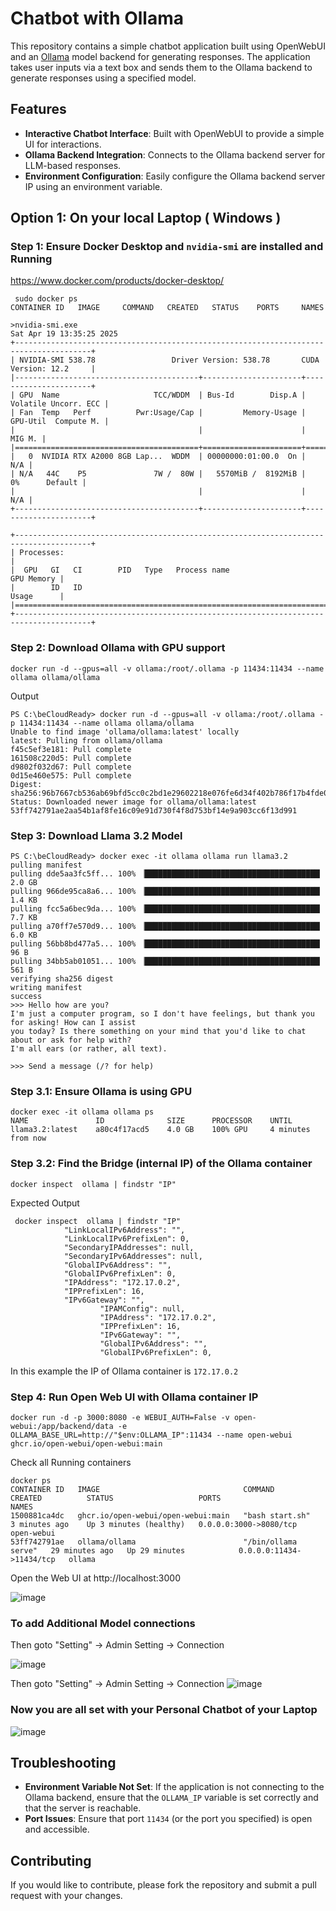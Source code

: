 
# Chatbot with Ollama

This repository contains a simple chatbot application built using OpenWebUI and an [Ollama](https://ollama.ai/) model backend for generating responses. The application takes user inputs via a text box and sends them to the Ollama backend to generate responses using a specified model.

## Features

- **Interactive Chatbot Interface**: Built with OpenWebUI to provide a simple UI for interactions.
- **Ollama Backend Integration**: Connects to the Ollama backend server for LLM-based responses.
- **Environment Configuration**: Easily configure the Ollama backend server IP using an environment variable.


## Option 1: On your local Laptop ( Windows )

### Step 1: Ensure Docker Desktop and `nvidia-smi` are installed and Running

https://www.docker.com/products/docker-desktop/

```
 sudo docker ps
CONTAINER ID   IMAGE     COMMAND   CREATED   STATUS    PORTS     NAMES
```
```
>nvidia-smi.exe
Sat Apr 19 13:35:25 2025
+---------------------------------------------------------------------------------------+
| NVIDIA-SMI 538.78                 Driver Version: 538.78       CUDA Version: 12.2     |
|-----------------------------------------+----------------------+----------------------+
| GPU  Name                     TCC/WDDM  | Bus-Id        Disp.A | Volatile Uncorr. ECC |
| Fan  Temp   Perf          Pwr:Usage/Cap |         Memory-Usage | GPU-Util  Compute M. |
|                                         |                      |               MIG M. |
|=========================================+======================+======================|
|   0  NVIDIA RTX A2000 8GB Lap...  WDDM  | 00000000:01:00.0  On |                  N/A |
| N/A   44C    P5               7W /  80W |   5570MiB /  8192MiB |      0%      Default |
|                                         |                      |                  N/A |
+-----------------------------------------+----------------------+----------------------+

+---------------------------------------------------------------------------------------+
| Processes:                                                                            |
|  GPU   GI   CI        PID   Type   Process name                            GPU Memory |
|        ID   ID                                                             Usage      |
|=======================================================================================|
+---------------------------------------------------------------------------------------+
```

### Step 2: Download Ollama with GPU support

```
docker run -d --gpus=all -v ollama:/root/.ollama -p 11434:11434 --name ollama ollama/ollama
```

Output

```
PS C:\beCloudReady> docker run -d --gpus=all -v ollama:/root/.ollama -p 11434:11434 --name ollama ollama/ollama
Unable to find image 'ollama/ollama:latest' locally
latest: Pulling from ollama/ollama
f45c5ef3e181: Pull complete
161508c220d5: Pull complete
d9802f032d67: Pull complete
0d15e460e575: Pull complete
Digest: sha256:96b7667cb536ab69bfd5cc0c2bd1e29602218e076fe6d34f402b786f17b4fde0
Status: Downloaded newer image for ollama/ollama:latest
53ff742791ae2aa54b1af8fe16c09e91d730f4f8d753bf14e9a903cc6f13d991
```

### Step 3: Download Llama 3.2 Model

```
PS C:\beCloudReady> docker exec -it ollama ollama run llama3.2
pulling manifest
pulling dde5aa3fc5ff... 100% ▕███████████████████████████████████████▏ 2.0 GB
pulling 966de95ca8a6... 100% ▕███████████████████████████████████████▏ 1.4 KB
pulling fcc5a6bec9da... 100% ▕███████████████████████████████████████▏ 7.7 KB
pulling a70ff7e570d9... 100% ▕███████████████████████████████████████▏ 6.0 KB
pulling 56bb8bd477a5... 100% ▕███████████████████████████████████████▏   96 B
pulling 34bb5ab01051... 100% ▕███████████████████████████████████████▏  561 B
verifying sha256 digest
writing manifest
success
>>> Hello how are you?
I'm just a computer program, so I don't have feelings, but thank you for asking! How can I assist
you today? Is there something on your mind that you'd like to chat about or ask for help with?
I'm all ears (or rather, all text).

>>> Send a message (/? for help)
```

### Step 3.1: Ensure Ollama is using GPU

```
docker exec -it ollama ollama ps
NAME               ID              SIZE      PROCESSOR    UNTIL
llama3.2:latest    a80c4f17acd5    4.0 GB    100% GPU     4 minutes from now
```

### Step 3.2: Find the Bridge (internal IP) of the Ollama container

```
docker inspect  ollama | findstr "IP"
```
Expected Output

```
 docker inspect  ollama | findstr "IP"
            "LinkLocalIPv6Address": "",
            "LinkLocalIPv6PrefixLen": 0,
            "SecondaryIPAddresses": null,
            "SecondaryIPv6Addresses": null,
            "GlobalIPv6Address": "",
            "GlobalIPv6PrefixLen": 0,
            "IPAddress": "172.17.0.2",
            "IPPrefixLen": 16,
            "IPv6Gateway": "",
                    "IPAMConfig": null,
                    "IPAddress": "172.17.0.2",
                    "IPPrefixLen": 16,
                    "IPv6Gateway": "",
                    "GlobalIPv6Address": "",
                    "GlobalIPv6PrefixLen": 0,
```

In this example the IP of Ollama container is `172.17.0.2`

### Step 4: Run Open Web UI with Ollama container IP

```
docker run -d -p 3000:8080 -e WEBUI_AUTH=False -v open-webui:/app/backend/data -e OLLAMA_BASE_URL=http://"$env:OLLAMA_IP":11434 --name open-webui ghcr.io/open-webui/open-webui:main
```

Check all Running containers
```
docker ps
CONTAINER ID   IMAGE                                COMMAND               CREATED          STATUS                   PORTS                      NAMES
1500881ca4dc   ghcr.io/open-webui/open-webui:main   "bash start.sh"       3 minutes ago    Up 3 minutes (healthy)   0.0.0.0:3000->8080/tcp     open-webui
53ff742791ae   ollama/ollama                        "/bin/ollama serve"   29 minutes ago   Up 29 minutes            0.0.0.0:11434->11434/tcp   ollama
```

Open the Web UI at http://localhost:3000

![image](https://github.com/user-attachments/assets/1aa44484-8327-4947-bf90-0e77d4dd56b7)


### To add Additional Model connections 

Then goto "Setting" -> Admin Setting -> Connection

![image](https://github.com/user-attachments/assets/eb05a998-a89a-4351-8587-83b8b307b0a9)

Then goto "Setting" -> Admin Setting -> Connection
![image](https://github.com/user-attachments/assets/0e54b11f-874e-45a9-8de8-9dabd9bdb9ae)


### Now you are all set with your Personal Chatbot of your Laptop

![image](https://github.com/user-attachments/assets/b1dd25c4-2f1f-48f2-9ab7-bb10b2e05e58)


## Troubleshooting

- **Environment Variable Not Set**: If the application is not connecting to the Ollama backend, ensure that the `OLLAMA_IP` variable is set correctly and that the server is reachable.
- **Port Issues**: Ensure that port `11434` (or the port you specified) is open and accessible.


## Contributing

If you would like to contribute, please fork the repository and submit a pull request with your changes.

